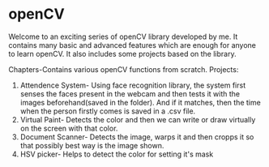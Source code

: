# openCV
Welcome to an exciting series of openCV library developed by me.
It contains many basic and advanced features which are enough for anyone to learn openCV.
It also includes some projects based on the library.

Chapters-Contains various openCV functions from scratch.
Projects:
  1. Attendence System- Using face recognition library, the system first senses the faces present in the webcam and then tests it with the      images beforehand(saved in the folder). And if it matches, then the time when the person firstly comes is saved in a .csv file.
  2. Virtual Paint- Detects the color and then we can write or draw virtually on the screen with that color.
  3. Document Scanner- Detects the image, warps it and then cropps it so that possibly best way is the image shown.
  4. HSV picker- Helps to detect the color for setting it's mask
  
